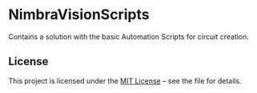 # NimbraVisionScripts
Contains a solution with the basic Automation Scripts for circuit creation.


## License

This project is licensed under the [MIT License](https://github.com/SkylineCommunications/NimbraVisionScripts/blob/main/LICENSE) – see the file for details.
